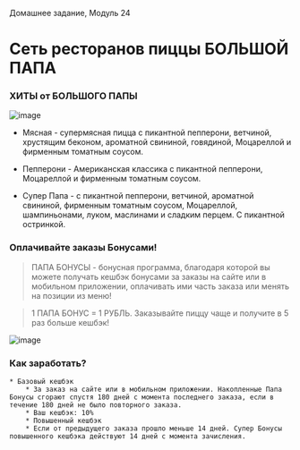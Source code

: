 Домашнее задание, Модуль 24

# Сеть ресторанов пиццы БОЛЬШОЙ ПАПА

### ХИТЫ от БОЛЬШОГО ПАПЫ

![image](https://user-images.githubusercontent.com/111583523/187218863-edba4011-a5cb-436a-a92a-74c256dd45e0.png)

* Мясная - супермясная пицца с пикантной пепперони, ветчиной, хрустящим беконом, ароматной свининой, говядиной, Моцареллой и фирменным томатным соусом.

* Пепперони - Американская классика с пикантной пепперони, Моцареллой и фирменным томатным соусом.

* Супер Папа - с пикантной пепперони, ветчиной, ароматной свининой, фирменным томатным соусом, Моцареллой, шампиньонами, луком, маслинами и сладким перцем. С пикантной остринкой.

### Оплачивайте заказы Бонусами!

> ПАПА БОНУСЫ - бонусная программа, благодаря которой вы можете получать кешбэк бонусами за заказы на сайте или в мобильном приложении, оплачивать ими часть заказа или менять на позиции из меню!

> 1 ПАПА БОНУС = 1 РУБЛЬ. Заказывайте пиццу чаще и получите в 5 раз больше кешбэк!

![image](https://user-images.githubusercontent.com/111583523/187220483-d53be1b6-37e7-49b8-a9a3-3cab4d1ca8f3.png)

### Как заработать?
    * Базовый кешбэк
        * За заказ на сайте или в мобильном приложении. Накопленные Папа Бонусы сгорают спустя 180 дней с момента последнего заказа, если в течение 180 дней не было повторного заказа.
        * Ваш кешбэк: 10%
        * Повышенный кешбэк
        * Если от предыдущего заказа прошло меньше 14 дней. Супер Бонусы повышенного кешбэка действуют 14 дней с момента зачисления.
